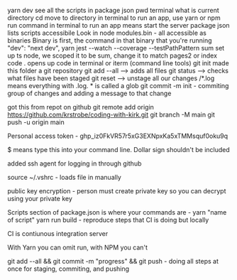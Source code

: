 yarn dev
see all the scripts in package json
pwd terminal what is current directory
cd move to directory in terminal
to run an app, use yarn or npm run command in terminal
to run an app means start the server
package json lists scripts accessibile
Look in node modules.bin - all accessible as binaries
Binary is first, the command in that binary that you're running
"dev": "next dev",
yarn jest --watch --coverage --testPathPattern sum
set up ts node, we scoped it to be sum, change it to match pages2 or index
code . opens up code in terminal or iterm (command line tools)
git init made this folder a git repository
git add --all --> adds all files
git status --> checks what files have been staged
git reset --> unstage all our changes
/\*.log means everything with .log. \* is called a glob
git commit -m init - commiting group of changes and adding a message to that change

got this from repot on github
git remote add origin https://github.com/krstrobe/coding-with-kirk.git
git branch -M main
git push -u origin main

Personal access token - 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

$ means type this into your command line. Dollar sign shouldn't be included

added ssh agent for logging in through github

source ~/.vshrc - loads file in manually

public key encryption - person must create private key so you can decrypt using your private key

Scripts section of package.json is where your commands are - yarn "name of script" yarn run build - reproduce steps that CI is doing but locally

CI is contiunous integration server

With Yarn you can omit run, with NPM you can't

git add --all && git commit -m "progress" && git push - doing all steps at once for staging, commiting, and pushing
